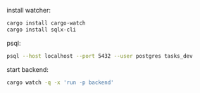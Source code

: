 install watcher:

```bash
cargo install cargo-watch
cargo install sqlx-cli
```

psql:

```bash
psql --host localhost --port 5432 --user postgres tasks_dev
```

start backend:

```bash
cargo watch -q -x 'run -p backend'
```
